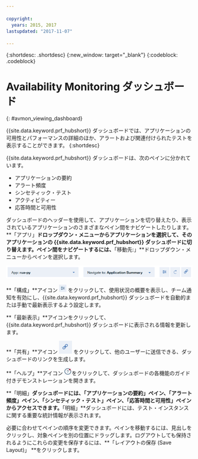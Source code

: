 ```yaml
---

copyright:
  years: 2015, 2017
lastupdated: "2017-11-07"

---
```


{:shortdesc: .shortdesc}
{:new_window: target="_blank"}
{:codeblock: .codeblock}

# Availability Monitoring ダッシュボード
{: #avmon_viewing_dashboard}

{{site.data.keyword.prf_hubshort}} ダッシュボードでは、アプリケーションの可用性とパフォーマンスの詳細のほか、アラートおよび関連付けられたテストを表示することができます。
{:shortdesc}

{{site.data.keyword.prf_hubshort}} ダッシュボードは、次のペインに分かれています。

-   アプリケーションの要約
-   アラート頻度
-   シンセティック・テスト
-   アクティビティー
-   応答時間と可用性

ダッシュボードのヘッダーを使用して、アプリケーションを切り替えたり、表示されているアプリケーションのさまざまなペイン間をナビゲートしたりします。**「アプリ」**ドロップダウン・メニューからアプリケーションを選択して、そのアプリケーションの {{site.data.keyword.prf_hubshort}} ダッシュボードに切り替えます。ペイン間をナビゲートするには、**「移動先:」**ドロップダウン・メニューからペインを選択します。

![「アプリ」メニュー、「移動先」メニュー、「構成」アイコン、「最新表示」アイコン、および「共有」アイコンが表示されている、Availability Monitoring ダッシュボードのヘッダー。](images/avmon_dash_header.png)

**「構成」**アイコン ![「構成」アイコン](images/config_icn_white_smll.jpg) をクリックして、使用状況の概要を表示し、チーム通知を有効にし、{{site.data.keyword.prf_hubshort}} ダッシュボードを自動的または手動で最新表示するよう設定します。

**「最新表示」**アイコンをクリックして、{{site.data.keyword.prf_hubshort}} ダッシュボードに表示される情報を更新します。

**「共有」**アイコン ![「共有」アイコン](images/avmon_icn_share.png) をクリックして、他のユーザーに送信できる、ダッシュボードのリンクを生成します。

**「ヘルプ」**アイコン ![「ヘルプ」アイコン](images/help_icn_white_sml.jpg)をクリックして、ダッシュボードの各機能のガイド付きデモンストレーションを開きます。

**「明細」**ダッシュボードには、「アプリケーションの要約」ペイン、「アラート頻度」ペイン、「シンセティック・テスト」ペイン、「応答時間と可用性」ペインからアクセスできます。**「明細」**ダッシュボードには、テスト・インスタンスに関する重要な統計情報が表示されます。

必要に合わせてペインの順序を変更できます。ペインを移動するには、見出しをクリックし、対象ペインを別の位置にドラッグします。ログアウトしても保持されるようにこれらの変更を保存するには、**「レイアウトの保存
(Save Layout)」
**をクリックします。
